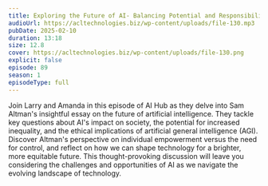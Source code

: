 ```yaml
---
title: Exploring the Future of AI- Balancing Potential and Responsibility with Sam Altman 
audioUrl: https://acltechnologies.biz/wp-content/uploads/file-130.mp3
pubDate: 2025-02-10
duration: 13:18
size: 12.8
cover: https://acltechnologies.biz/wp-content/uploads/file-130.png
explicit: false
episode: 89
season: 1
episodeType: full
---
```

Join Larry and Amanda in this episode of AI Hub as they delve into Sam Altman's insightful essay on the future of artificial intelligence. They tackle key questions about AI's impact on society, the potential for increased inequality, and the ethical implications of artificial general intelligence (AGI). Discover Altman's perspective on individual empowerment versus the need for control, and reflect on how we can shape technology for a brighter, more equitable future. This thought-provoking discussion will leave you considering the challenges and opportunities of AI as we navigate the evolving landscape of technology.